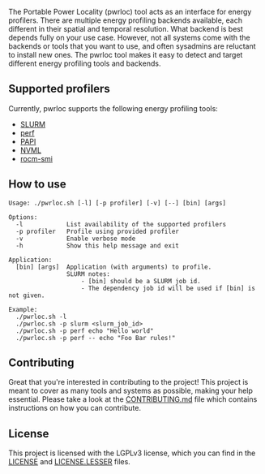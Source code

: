[//]: # (TODO: Add logo.)
[//]: # (TODO: Add shields.)

The Portable Power Locality (pwrloc) tool acts as an interface for energy profilers.
There are multiple energy profiling backends available, each different in their spatial and temporal resolution.
What backend is best depends fully on your use case.
However, not all systems come with the backends or tools that you want to use, and often sysadmins are reluctant to install new ones.
The pwrloc tool makes it easy to detect and target different energy profiling tools and backends.

## Supported profilers

Currently, pwrloc supports the following energy profiling tools:

- [SLURM](https://github.com/SchedMD/slurm)
- [perf](https://github.com/torvalds/linux/tree/master/tools/perf)
- [PAPI](https://github.com/icl-utk-edu/papi)
- [NVML](https://developer.nvidia.com/management-library-nvml)
- [rocm-smi](https://github.com/ROCm/rocm_smi_lib)

## How to use

```console
Usage: ./pwrloc.sh [-l] [-p profiler] [-v] [--] [bin] [args]

Options:
  -l            List availability of the supported profilers
  -p profiler   Profile using provided profiler
  -v            Enable verbose mode
  -h            Show this help message and exit

Application:
  [bin] [args]  Application (with arguments) to profile.
                SLURM notes:
                    - [bin] should be a SLURM job id.
                    - The dependency job id will be used if [bin] is not given.

Example:
  ./pwrloc.sh -l
  ./pwrloc.sh -p slurm <slurm_job_id>
  ./pwrloc.sh -p perf echo "Hello world"
  ./pwrloc.sh -p perf -- echo "Foo Bar rules!"
```

## Contributing

Great that you're interested in contributing to the project!
This project is meant to cover as many tools and systems as possible, making your help essential.
Please take a look at the [CONTRIBUTING.md](CONTRIBUTING.md) file which contains instructions on how you can contribute.

## License

This project is licensed with the LGPLv3 license, which you can find in the [LICENSE](LICENSE) and [LICENSE.LESSER](LICENSE.LESSER) files.
